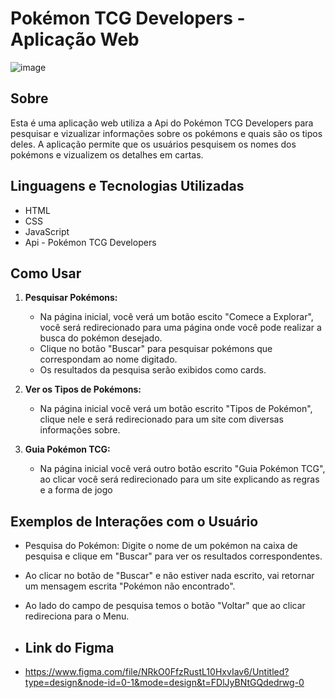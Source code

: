 # Pokémon TCG Developers - Aplicação Web

![image](https://github.com/pedrohenrqe/Site-API/assets/113317866/f0ce5587-97ae-4564-b52a-f6e1d73a9447)


## Sobre

Esta é uma aplicação web utiliza a Api do Pokémon TCG Developers para pesquisar e vizualizar informações sobre os pokémons e quais são os tipos deles. A aplicação permite que os usuários pesquisem os nomes dos pokémons e vizualizem os detalhes em cartas.

## Linguagens e Tecnologias Utilizadas

- HTML
- CSS
- JavaScript
- Api - Pokémon TCG Developers

## Como Usar

1. **Pesquisar Pokémons:**

   - Na página inicial, você verá um botão escito "Comece a Explorar", você será redirecionado para uma página onde você pode realizar a busca do pokémon desejado.
   - Clique no botão "Buscar" para pesquisar pokémons que correspondam ao nome digitado.
   - Os resultados da pesquisa serão exibidos como cards.

2. **Ver os Tipos de Pokémons:**

   - Na página inicial você verá um botão escrito "Tipos de Pokémon", clique nele e será redirecionado para um site com diversas informações sobre.

3. **Guia Pokémon TCG:**

   - Na página inicial você verá outro botão escrito "Guia Pokémon TCG", ao clicar você será redirecionado para um site explicando as regras e a forma de jogo

## Exemplos de Interações com o Usuário

- Pesquisa do Pokémon: Digite o nome de um pokémon na caixa de pesquisa e clique em "Buscar" para ver os resultados correspondentes.
- Ao clicar no botão de "Buscar" e não estiver nada escrito, vai retornar um mensagem escrita "Pokémon não encontrado".
- Ao lado do campo de pesquisa temos o botão "Voltar" que ao clicar redireciona para o Menu.

- ## Link do Figma

- https://www.figma.com/file/NRkO0FfzRustL10HxvIav6/Untitled?type=design&node-id=0-1&mode=design&t=FDlJyBNtGQdedrwg-0
